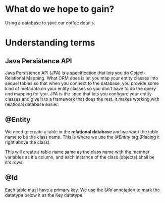 # What do we hope to gain?

Using a database to save our coffee details.


# Understanding terms 

## Java Persistence API

Java Persistence API (_JPA_) is a specification that lets you do Object-Relational Mapping. What ORM does is let you map your entity classes into sequel tables so that when you connect to the database, you provide some kind of metadata on your entity classes so you don't have to do the query and mapping for you. JPA is the spec that lets you configure your entity classes and give it to a framework that does the rest. It makes working with relational database easier.

## @Entity

We need to create a table in the **relational database** and we want the table name to be the class name. This is where we use the _@Entity_ tag (Placing it right above the class).

This will create a table name same as the class name with the member variables as it's column, and each instance of the class (objects) shall be it's rows.

## @Id

Each table must have a primary key. We use the *@Id* annotation to mark the datatype below it as the Key datatype. 


